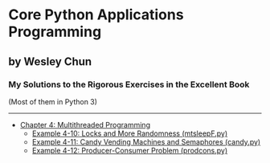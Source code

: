 # Core Python Applications Programming
## by Wesley Chun
### My Solutions to the Rigorous Exercises in the Excellent Book
(Most of them in Python 3)
***


* [Chapter 4: Multithreaded Programming][chap4]
    * [Example 4-10: Locks and More Randomness (mtsleepF.py)][4-10]
    * [Example 4-11: Candy Vending Machines and Semaphores (candy.py)][4-11]
    * [Example 4-12: Producer-Consumer Problem (prodcons.py)][4-12]

[chap4]: /Chap4
[4-10]: /Chap4/mtsleepF.py
[4-11]: /Chap4/candy.py
[4-12]: /Chap4/prodcons.py
